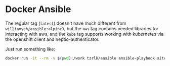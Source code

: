 # Docker Ansible

The regular tag (`latest`) doesn't have much different from `williamyeh/ansible:alpine3`, but the `aws` tag contains needed libraries for interacting with aws, and the	`kube` tag supports working with kubernetes via the openshift client and heptio-authenticator.

Just run something like:
```bash
docker run -it --rm -v $(pwd):/work tzrlk/ansible ansible-playbook site.yml
```

